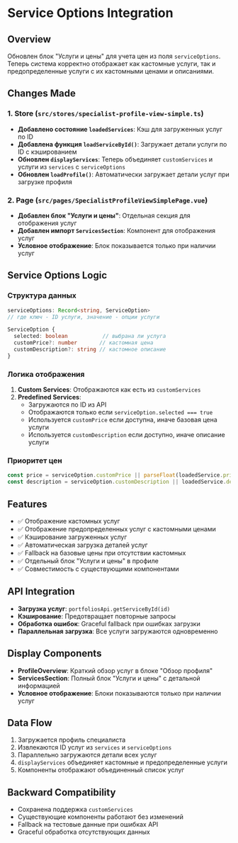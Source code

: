 # Service Options Integration

## Overview
Обновлен блок "Услуги и цены" для учета цен из поля `serviceOptions`. Теперь система корректно отображает как кастомные услуги, так и предопределенные услуги с их кастомными ценами и описаниями.

## Changes Made

### 1. Store (`src/stores/specialist-profile-view-simple.ts`)
- **Добавлено состояние `loadedServices`**: Кэш для загруженных услуг по ID
- **Добавлена функция `loadServiceById()`**: Загружает детали услуги по ID с кэшированием
- **Обновлен `displayServices`**: Теперь объединяет `customServices` и услуги из `services` с `serviceOptions`
- **Обновлен `loadProfile()`**: Автоматически загружает детали услуг при загрузке профиля

### 2. Page (`src/pages/SpecialistProfileViewSimplePage.vue`)
- **Добавлен блок "Услуги и цены"**: Отдельная секция для отображения услуг
- **Добавлен импорт `ServicesSection`**: Компонент для отображения услуг
- **Условное отображение**: Блок показывается только при наличии услуг

## Service Options Logic

### Структура данных
```typescript
serviceOptions: Record<string, ServiceOption>
// где ключ - ID услуги, значение - опции услуги

ServiceOption {
  selected: boolean           // выбрана ли услуга
  customPrice?: number       // кастомная цена
  customDescription?: string // кастомное описание
}
```

### Логика отображения
1. **Custom Services**: Отображаются как есть из `customServices`
2. **Predefined Services**: 
   - Загружаются по ID из API
   - Отображаются только если `serviceOption.selected === true`
   - Используется `customPrice` если доступна, иначе базовая цена услуги
   - Используется `customDescription` если доступно, иначе описание услуги

### Приоритет цен
```typescript
const price = serviceOption.customPrice || parseFloat(loadedService.price) || 0
const description = serviceOption.customDescription || loadedService.description
```

## Features
- ✅ Отображение кастомных услуг
- ✅ Отображение предопределенных услуг с кастомными ценами
- ✅ Кэширование загруженных услуг
- ✅ Автоматическая загрузка деталей услуг
- ✅ Fallback на базовые цены при отсутствии кастомных
- ✅ Отдельный блок "Услуги и цены" в профиле
- ✅ Совместимость с существующими компонентами

## API Integration
- **Загрузка услуг**: `portfoliosApi.getServiceById(id)`
- **Кэширование**: Предотвращает повторные запросы
- **Обработка ошибок**: Graceful fallback при ошибках загрузки
- **Параллельная загрузка**: Все услуги загружаются одновременно

## Display Components
- **ProfileOverview**: Краткий обзор услуг в блоке "Обзор профиля"
- **ServicesSection**: Полный блок "Услуги и цены" с детальной информацией
- **Условное отображение**: Блоки показываются только при наличии услуг

## Data Flow
1. Загружается профиль специалиста
2. Извлекаются ID услуг из `services` и `serviceOptions`
3. Параллельно загружаются детали всех услуг
4. `displayServices` объединяет кастомные и предопределенные услуги
5. Компоненты отображают объединенный список услуг

## Backward Compatibility
- Сохранена поддержка `customServices`
- Существующие компоненты работают без изменений
- Fallback на тестовые данные при ошибках API
- Graceful обработка отсутствующих данных
